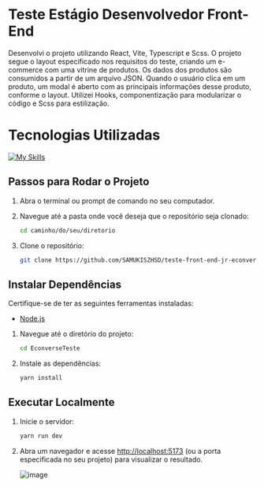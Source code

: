 # Teste Estágio Desenvolvedor Front-End

Desenvolvi o projeto utilizando React, Vite, Typescript e Scss. O projeto segue o layout especificado nos requisitos do teste, criando um e-commerce com uma vitrine de produtos. Os dados dos produtos são consumidos a partir de um arquivo JSON. Quando o usuário clica em um produto, um modal é aberto com as principais informações desse produto, conforme o layout. Utilizei Hooks, componentização para modularizar o código e Scss para estilização.

<div> 
  <h1>Tecnologias Utilizadas</h1>

[![My Skills](https://skillicons.dev/icons?i=git,react,typescript,scss,vite)](https://skillicons.dev)

 </div>
<div>

## Passos para Rodar o Projeto

1. Abra o terminal ou prompt de comando no seu computador.

2. Navegue até a pasta onde você deseja que o repositório seja clonado:

    ```bash
    cd caminho/do/seu/diretorio
    ```

3. Clone o repositório:

    ```bash
    git clone https://github.com/SAMUKISZHSD/teste-front-end-jr-econverse.git
    ```

## Instalar Dependências

Certifique-se de ter as seguintes ferramentas instaladas:

- [Node.js](https://nodejs.org/)

1. Navegue até o diretório do projeto:

    ```bash
    cd EconverseTeste
    ```

2. Instale as dependências:

    ```bash
    yarn install
    ```

## Executar Localmente

1. Inicie o servidor:

    ```bash
    yarn run dev
    ```

2. Abra um navegador e acesse [http://localhost:5173](http://localhost:5173) (ou a porta especificada no seu projeto) para visualizar o resultado.
   
   ![image](https://github.com/SAMUKISZHSD/teste-front-end-jr-econverse/assets/117799926/3c33215f-84ff-4854-8b71-e17a174c1eaa)


